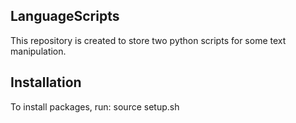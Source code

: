 ## LanguageScripts

This repository is created to store two python scripts for some text manipulation.

## Installation

To install packages, run: source setup.sh
